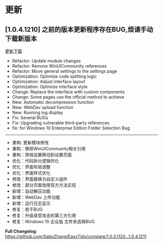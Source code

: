 
# 更新

## [1.0.4.1210] 之前的版本更新程序存在BUG,烦请手动下载新版本

[更新下载](https://github.com/SaboZhang/EasyTidy/releases)

- Refactor: Update module changes
- Refactor: Remove WinUICommunity references
- Refactor: Move general settings to the settings page
- Optimization: Optimize code splitting logic
- Optimization: Adjust interface layout
- Optimization: Optimize interface style
- Change: Replace the interface with custom components
- Change: Some pages use the official method to achieve
- New: Automatic decompression function
- New: WebDav upload function
- New: Running log display
- Fix: Several BUGs
- Fix: Upgrading vulnerable third-party references
- fix: for Windows 10 Enterprise Edition Folder Selection Bug

---

- 重构: 更新模块修改
- 重构：移除WinUICommunity相关引用
- 重构：常规设置移动到设置页面
- 优化：代码拆分逻辑优化
- 优化：界面布局调整
- 优化：界面样式优化
- 修改：界面替换为自定义组件
- 修改：部分页面改用官方方法实现
- 新增：自动解压功能
- 新增：WebDav 上传功能
- 新增：运行日志显示
- 修复：若干BUG
- 修复：升级易受攻击的第三方引用
- 修复：Windows 10 企业版 文件夹选择BUG

**Full Changelog**: https://github.com/SaboZhang/EasyTidy/compare/1.0.3.1120...1.0.4.1211